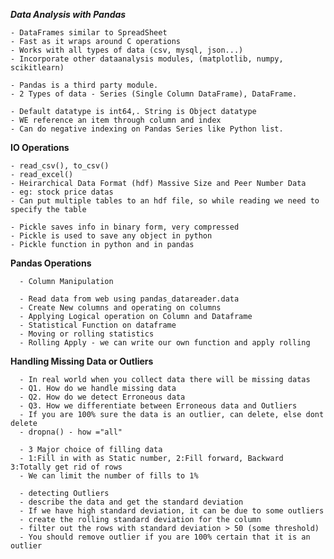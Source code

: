 ***Data Analysis with Pandas***

    - DataFrames similar to SpreadSheet
    - Fast as it wraps around C operations
    - Works with all types of data (csv, mysql, json...)
    - Incorporate other dataanalysis modules, (matplotlib, numpy, scikitlearn)

    - Pandas is a third party module.
    - 2 Types of data - Series (Single Column DataFrame), DataFrame.

    - Default datatype is int64,. String is Object datatype
    - WE reference an item through column and index
    - Can do negative indexing on Pandas Series like Python list.

**IO Operations**

    - read_csv(), to_csv()
    - read_excel()
    - Heirarchical Data Format (hdf) Massive Size and Peer Number Data 
    - eg: stock price datas
    - Can put multiple tables to an hdf file, so while reading we need to specify the table

    - Pickle saves info in binary form, very compressed
    - Pickle is used to save any object in python
    - Pickle function in python and in pandas
    
**Pandas Operations**

      - Column Manipulation
  
      - Read data from web using pandas_datareader.data
      - Create New columns and operating on columns
      - Applying Logical operation on Column and Dataframe
      - Statistical Function on dataframe
      - Moving or rolling statistics
      - Rolling Apply - we can write our own function and apply rolling
      
**Handling Missing Data or Outliers**

      - In real world when you collect data there will be missing datas
      - Q1. How do we handle missing data
      - Q2. How do we detect Erroneous data
      - Q3. How we differentiate between Erroneous data and Outliers
      - If you are 100% sure the data is an outlier, can delete, else dont delete
      - dropna() - how ="all"
      
      - 3 Major choice of filling data
      - 1:Fill in with as Static number, 2:Fill forward, Backward 3:Totally get rid of rows
      - We can limit the number of fills to 1%
      
      - detecting Outliers
      - describe the data and get the standard deviation
      - If we have high standard deviation, it can be due to some outliers
      - create the rolling standard deviation for the column
      - filter out the rows with standard deviation > 50 (some threshold)
      - You should remove outlier if you are 100% certain that it is an outlier
      